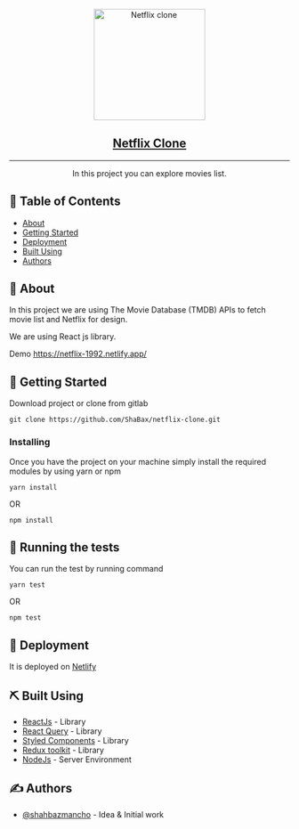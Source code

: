 <p align="center">
  <a href="https://netflix-1992.netlify.app" rel="noopener">
 <img height='200px' src="https://logowik.com/content/uploads/images/netflix-n.jpg" alt="Netflix clone"></a>
</p>

<h2 align="center"><a href="https://netflix-1992.netlify.app/">Netflix Clone</a></h2>

---

<p align="center"> In this project you can explore movies list.
<br> </p>

## 📝 Table of Contents

- [About](#about)
- [Getting Started](#getting_started)
- [Deployment](#deployment)
- [Built Using](#built_using)
- [Authors](#authors)

## 🧐 About <a name = "about"></a>

In this project we are using  The Movie Database (TMDB) APIs to fetch movie list and Netflix for design.

We are using React js library.

Demo <a href="https://netflix-1992.netlify.app/">https://netflix-1992.netlify.app/</a>


## 🏁 Getting Started <a name = "getting_started"></a>

Download project or clone from gitlab

```
git clone https://github.com/ShaBax/netflix-clone.git

```

### Installing

Once you have the project on your machine simply install the required modules by using yarn or npm

```
yarn install
```

OR

```
npm install
```

## 🔧 Running the tests <a name = "tests"></a>

You can run the test by running command

<!-- ### Break down into end to end tests

Explain what these tests test and why -->

```
yarn test
```
OR
```
npm test
```

## 🚀 Deployment <a name = "deployment"></a>

It is deployed on <a href="https://netlify.com">Netlify</a>

## ⛏️ Built Using <a name = "built_using"></a>

- [ReactJs](http://reactjs.org//) - Library
- [React Query](https://react-query.tanstack.com/) - Library
- [Styled Components](https://styled-components.com/) - Library
- [Redux toolkit](https://redux-toolkit.js.org//) - Library
- [NodeJs](https://nodejs.org/en/) - Server Environment

## ✍️ Authors <a name = "authors"></a>

- [@shahbazmancho](https://gitlab.com/shahbazmancho) - Idea & Initial work


